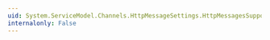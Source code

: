 ```yaml
---
uid: System.ServiceModel.Channels.HttpMessageSettings.HttpMessagesSupported
internalonly: False
---
```

